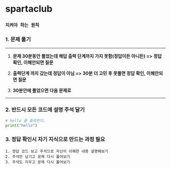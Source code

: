 # spartaclub

### `지켜야 하는 원칙`

### 1. 문제 풀기
---

1. **문제 30분동안 풀었는데 해답 출력 단계까지 가지 못함(정답이든 아니든) => 정답 확인, 이해안되면 질문**

2. **출력단계 까지 갔는데 정답이 아님 => 30분 더 고민 후 못풀면 정답 확인, 이해안되면 질문**

3. **30분안에 풀었으면 다음 문제로**
---


### 2. 반드시 모든 코드에 설명 주석 달기
```python
# hello 를 출력한다.
print("hello")
```


### 3. 정답 확인시 자기 지식으로 만드는 과정 필요

```
1. 정답 코드 보고 주석으로 자신이 이해한 내용 설명해보기
2. 주석만 남기고 문제 다시 풀어보기
3. 주석도 지우고 문제 다시 풀어보기
```